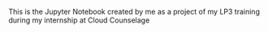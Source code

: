 This is the Jupyter Notebook created by me as a project of my LP3 training during my internship at Cloud Counselage

